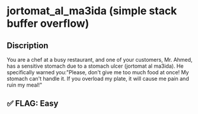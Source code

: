  #  jortomat_al_ma3ida (simple stack buffer overflow)

## Discription

You are a chef at a busy restaurant, and one of your customers, Mr. Ahmed, has a sensitive stomach due to a stomach ulcer (jortomat al ma3ida). 
He specifically warned you:"Please, don't give me too much food at once! My stomach can't handle it. If you overload my plate, it will cause me pain and ruin my meal!"


## :white_check_mark: FLAG:  Easy



